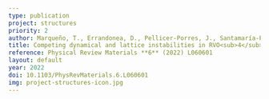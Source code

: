 ```yaml
---
type: publication
project: structures
priority: 2
author: Marqueño, T., Errandonea, D., Pellicer-Porres, J., Santamaría-Pérez, D., Rodríguez-Hernández, P., Muñoz, A.
title: Competing dynamical and lattice instabilities in RVO<sub>4</sub> rare-earth vanadium oxides under high pressure
reference: Physical Review Materials **6** (2022) L060601
layout: default
year: 2022
doi: 10.1103/PhysRevMaterials.6.L060601
img: project-structures-icon.jpg
---
```

